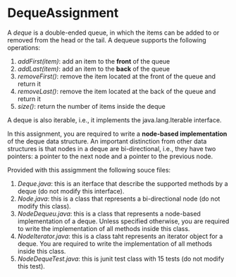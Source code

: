 # DequeAssignment

A *deque* is a double-ended queue, in which the items can be added to or removed from the head or the tail.
A dequeue supports the following operations:
1. *addFirst(item)*: add an item to the **front** of the queue
2. *addLast(item)*: add an item to the **back**  of the queue
3. *removeFirst()*: remove the item located at the front of the queue and return it
4. *removeLast()*: remove the item located at the back of the queue and return it
5. *size()*: return the number of items inside the deque

A deque is also iterable, i.e., it implements the java.lang.Iterable interface. 

In this assignment, you are required to write a **node-based implementation** of the deque data structure. An important distinction from other data structures is that nodes in a deque are bi-directional, i.e., they have two pointers: a pointer to the next node and a pointer to the previous node. 

Provided with this assigmment the following souce files:
1. *Deque.java*: this is an iterface that describe the supported methods by a deque (do not modify this interface).
2. *Node.java*: this is a class that represents a bi-directional node (do not modify this class).
3. *NodeDequeu.java*: this is a class that represents a node-based implementation of a deque. Unless specified otherwise, you are required to write the implementation of all methods inside this class.
4. *NodeIterator.java*: this is a class taht represents an iterator object for a deque. You are required to write the implementation of all methods inside this class.
5. *NodeDequeTest.java*: this is junit test class with 15 tests (do not modify this test). 
